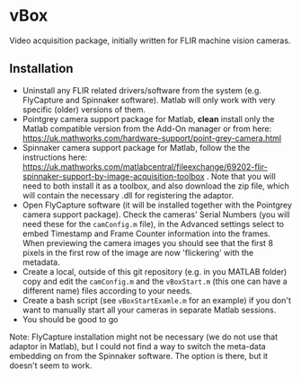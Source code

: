 # vBox
Video acquisition package, initially written for FLIR machine vision cameras.

## Installation
- Uninstall any FLIR related drivers/software from the system (e.g. FlyCapture and Spinnaker software). Matlab will only work with very specific (older) versions of them.
- Pointgrey camera support package for Matlab, **clean** install only the Matlab compatible version from the Add-On manager or from here: https://uk.mathworks.com/hardware-support/point-grey-camera.html
- Spinnaker camera support package for Matlab, follow the the instructions here: https://uk.mathworks.com/matlabcentral/fileexchange/69202-flir-spinnaker-support-by-image-acquisition-toolbox
. Note that you will need to both install it as a toolbox, and also download the zip file, which will contain the necessary .dll for registering the adaptor.
 - Open FlyCapture software (it will be installed together with the Pointgrey camera support package). 
 Check the cameras' Serial Numbers (you will need these for the `camConfig.m` file), in the Advanced settings select to embed Timestamp and Frame Counter information into the frames.
  When previewing the camera images you should see that the first 8 pixels in the first row of the image are now 'flickering' with the metadata.
 - Create a local, outside of this git repository (e.g. in you MATLAB folder) copy and edit the `camConfig.m` and the `vBoxStart.m` (this one can have a different name) files according to your needs.
 - Create a bash script (see `vBoxStartExamle.m` for an example) if you don't want to manually start all your cameras in separate Matlab sessions.
 - You should be good to go
 
 Note: FlyCapture installation might not be necessary (we do not use that adaptor in Matlab), but I could not find a way to switch the meta-data embedding on from the Spinnaker software. The option is there, but it doesn't seem to work. 
